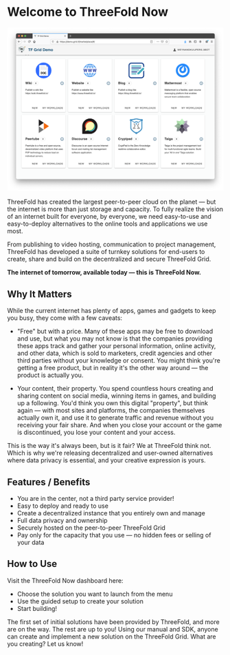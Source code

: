 
# Welcome to ThreeFold Now

![](./img/demo_site_overview.png)

ThreeFold has created the largest peer-to-peer cloud on the planet — but the internet is more than just storage and capacity. To fully realize the vision of an internet built for everyone, by everyone, we need easy-to-use and easy-to-deploy alternatives to the online tools and applications we use most. 

From publishing to video hosting, communication to project management, ThreeFold has developed a suite of turnkey solutions for end-users to create, share and build on the decentralized and secure ThreeFold Grid. 

**The internet of tomorrow, available today — this is ThreeFold Now.**  

## Why It Matters

While the current internet has plenty of apps, games and gadgets to keep you busy, they come with a few caveats: 

- "Free" but with a price. Many of these apps may be free to download and use, but what you may not know is that the companies providing these apps track and gather your personal information, online activity, and other data, which is sold to marketers, credit agencies and other third parties without your knowledge or consent. You might think you're getting a free product, but in reality it's the other way around — the product is actually you.

- Your content, their property. You spend countless hours creating and sharing content on social media, winning items in games, and building up a following. You'd think you own this digital "property", but think again — with most sites and platforms, the companies themselves actually own it, and use it to generate traffic and revenue without you receiving your fair share. And when you close your account or the game is discontinued, you lose your content and your access. 

This is the way it's always been, but is it fair? We at ThreeFold think not. Which is why we're releasing decentralized and user-owned alternatives where data privacy is essential, and your creative expression is yours. 

## Features / Benefits

- You are in the center, not a third party service provider!
- Easy to deploy and ready to use 
- Create a decentralized instance that you entirely own and manage
- Full data privacy and ownership
- Securely hosted on the peer-to-peer ThreeFold Grid
- Pay only for the capacity that you use — no hidden fees or selling of your data


## How to Use 

Visit the ThreeFold Now dashboard here: 

- Choose the solution you want to launch from the menu
- Use the guided setup to create your solution
- Start building! 

The first set of initial solutions have been provided by ThreeFold, and more are on the way. The rest are up to you! Using our manual and SDK, anyone can create and implement a new solution on the ThreeFold Grid. What are you creating? Let us know! 
